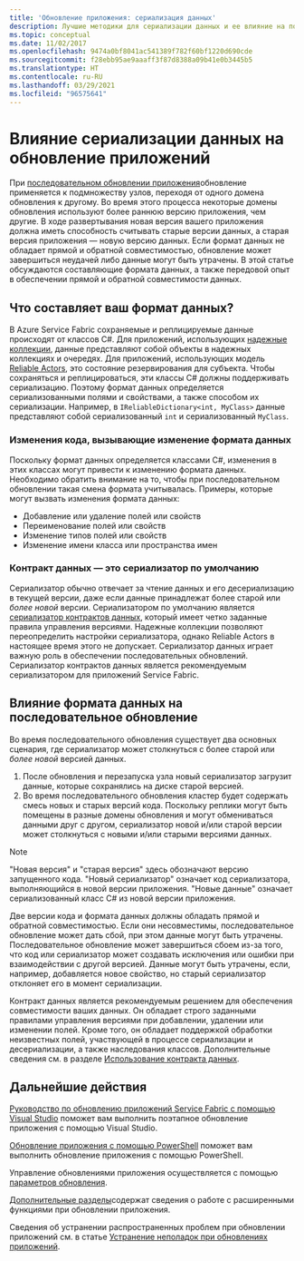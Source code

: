 ```yaml
---
title: 'Обновление приложения: сериализация данных'
description: Лучшие методики для сериализации данных и ее влияние на последовательные обновления приложений.
ms.topic: conceptual
ms.date: 11/02/2017
ms.openlocfilehash: 9474a0bf8041ac541389f782f60bf1220d690cde
ms.sourcegitcommit: f28ebb95ae9aaaff3f87d8388a09b41e0b3445b5
ms.translationtype: HT
ms.contentlocale: ru-RU
ms.lasthandoff: 03/29/2021
ms.locfileid: "96575641"
---
```

# <a name="how-data-serialization-affects-an-application-upgrade"></a>Влияние сериализации данных на обновление приложений
При [последовательном обновлении приложения](service-fabric-application-upgrade.md)обновление применяется к подмножеству узлов, переходя от одного домена обновления к другому. Во время этого процесса некоторые домены обновления используют более раннюю версию приложения, чем другие. В ходе развертывания новая версия вашего приложения должна иметь способность считывать старые версии данных, а старая версия приложения — новую версию данных. Если формат данных не обладает прямой и обратной совместимостью, обновление может завершиться неудачей либо данные могут быть утрачены. В этой статье обсуждаются составляющие формата данных, а также передовой опыт в обеспечении прямой и обратной совместимости данных.

## <a name="what-makes-up-your-data-format"></a>Что составляет ваш формат данных?
В Azure Service Fabric сохраняемые и реплицируемые данные происходят от классов C#. Для приложений, использующих [надежные коллекции](service-fabric-reliable-services-reliable-collections.md), данные представляют собой объекты в надежных коллекциях и очередях. Для приложений, использующих модель [Reliable Actors](service-fabric-reliable-actors-introduction.md), это состояние резервирования для субъекта. Чтобы сохраняться и реплицироваться, эти классы C# должны поддерживать сериализацию. Поэтому формат данных определяется сериализованными полями и свойствами, а также способом их сериализации. Например, в `IReliableDictionary<int, MyClass>` данные представляют собой сериализованный `int` и сериализованный `MyClass`.

### <a name="code-changes-that-result-in-a-data-format-change"></a>Изменения кода, вызывающие изменение формата данных
Поскольку формат данных определяется классами C#, изменения в этих классах могут привести к изменению формата данных. Необходимо обратить внимание на то, чтобы при последовательном обновлении такая смена формата учитывалась. Примеры, которые могут вызвать изменения формата данных:

* Добавление или удаление полей или свойств
* Переименование полей или свойств
* Изменение типов полей или свойств
* Изменение имени класса или пространства имен

### <a name="data-contract-as-the-default-serializer"></a>Контракт данных — это сериализатор по умолчанию
Сериализатор обычно отвечает за чтение данных и его десериализацию в текущей версии, даже если данные принадлежат более старой или *более новой* версии. Сериализатором по умолчанию является [сериализатор контрактов данных](/dotnet/framework/wcf/feature-details/using-data-contracts), который имеет четко заданные правила управления версиями. Надежные коллекции позволяют переопределить настройки сериализатора, однако Reliable Actors в настоящее время этого не допускает. Сериализатор данных играет важную роль в обеспечении последовательных обновлений. Сериализатор контрактов данных является рекомендуемым сериализатором для приложений Service Fabric.

## <a name="how-the-data-format-affects-a-rolling-upgrade"></a>Влияние формата данных на последовательное обновление
Во время последовательного обновления существует два основных сценария, где сериализатор может столкнуться с более старой или *более новой* версией данных.

1. После обновления и перезапуска узла новый сериализатор загрузит данные, которые сохранялись на диске старой версией.
2. Во время последовательного обновления кластер будет содержать смесь новых и старых версий кода. Поскольку реплики могут быть помещены в разные домены обновления и могут обмениваться данными друг с другом, сериализатор новой и/или старой версии может столкнуться с новыми и/или старыми версиями данных.

> [!NOTE]
> "Новая версия" и "старая версия" здесь обозначают версию запущенного кода. "Новый сериализатор" означает код сериализатора, выполняющийся в новой версии приложения. "Новые данные" означает сериализованный класс C# из новой версии приложения.
> 
> 

Две версии кода и формата данных должны обладать прямой и обратной совместимостью. Если они несовместимы, последовательное обновление может дать сбой, при этом данные могут быть утрачены. Последовательное обновление может завершиться сбоем из-за того, что код или сериализатор может создавать исключения или ошибки при взаимодействии с другой версией. Данные могут быть утрачены, если, например, добавляется новое свойство, но старый сериализатор отклоняет его в момент сериализации.

Контракт данных является рекомендуемым решением для обеспечения совместимости ваших данных. Он обладает строго заданными правилами управления версиями при добавлении, удалении или изменении полей. Кроме того, он обладает поддержкой обработки неизвестных полей, участвующей в процессе сериализации и десериализации, а также наследования классов. Дополнительные сведения см. в разделе [Использование контракта данных](/dotnet/framework/wcf/feature-details/using-data-contracts).

## <a name="next-steps"></a>Дальнейшие действия
[Руководство по обновлению приложений Service Fabric с помощью Visual Studio](service-fabric-application-upgrade-tutorial.md) поможет вам выполнить поэтапное обновление приложения с помощью Visual Studio.

[Обновление приложения с помощью PowerShell](service-fabric-application-upgrade-tutorial-powershell.md) поможет вам выполнить обновление приложения с помощью PowerShell.

Управление обновлениями приложения осуществляется с помощью [параметров обновления](service-fabric-application-upgrade-parameters.md).

[Дополнительные разделы](service-fabric-application-upgrade-advanced.md)содержат сведения о работе с расширенными функциями при обновлении приложения.

Сведения об устранении распространенных проблем при обновлении приложений см. в статье [Устранение неполадок при обновлениях приложений](service-fabric-application-upgrade-troubleshooting.md).
